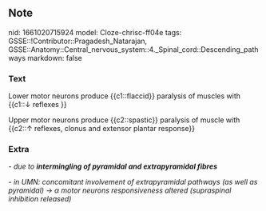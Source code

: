 ## Note
nid: 1661020715924
model: Cloze-chrisc-ff04e
tags: GSSE::!Contributor::Pragadesh_Natarajan, GSSE::Anatomy::Central_nervous_system::4._Spinal_cord::Descending_pathways
markdown: false

### Text
Lower motor neurons produce {{c1::flaccid}} paralysis of muscles
with {{c1::↓ reflexes }}
<div>
  Upper motor neurons produce {{c2::spastic}} paralysis of muscle
  with {{c2::↑ reflexes, clonus and extensor plantar response}}
</div>

### Extra
<i>- due to <b>intermingling of pyramidal and extrapyramidal
fibres</b></i>
<div>
  <i>- in UMN: concomitant involvement of extrapyramidal pathways
  (as well as pyramidal) → α motor neurons responsiveness altered
  (supraspinal inhibition released)</i>
</div>
